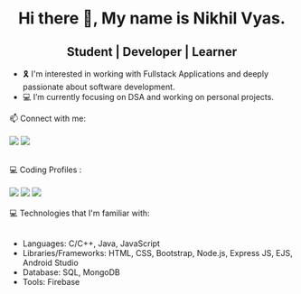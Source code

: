
<center><h1>Hi there 👋, My name is Nikhil Vyas.</h1></center>
<center><h2>Student | Developer | Learner</h2></center>
<ul>
<li>🎗 I'm interested in working with Fullstack Applications and deeply passionate about software development.</li>
<li>💻 I’m currently focusing on DSA and working on personal projects.</li>
</ul>
📫 Connect with me:
<br>
<br>
<a href="https://www.linkedin.com/in/nikhil-vyas-98a1bb150/"><img src="https://img.shields.io/badge/LinkedIn-0077B5?style=for-the-badge&logo=linkedin&logoColor=white"/></a>
<a href = "mailto: vyasn0123@gmail.com"><img src="https://img.shields.io/badge/Gmail-D14836?style=for-the-badge&logo=gmail&logoColor=white"/></a>
<br>
<br>

💻 Coding Profiles :
<br>
<br>
<a  href = "https://www.hackerrank.com/NVYAS?hr_r=1"><img src = "https://user-images.githubusercontent.com/65950622/132973754-a6cf9bef-6c32-4289-b1cf-f0e215ac97ed.png" /></a>
<a href = "https://www.codechef.com/users/nvyas"><img src = "https://user-images.githubusercontent.com/65950622/132973758-69c75a06-f03b-4aa3-9f57-de9d18d9bd94.png" /></a>
<a href = "https://auth.geeksforgeeks.org/user/nvyas/practice/"><img src = "https://user-images.githubusercontent.com/65950622/132973915-e87031bb-78e9-4032-9db5-0c4c62986d9c.png"/></a>
<br>
<br>
💻 Technologies that I'm familiar with:
<ul>
  <br>
<li>Languages: C/C++, Java, JavaScript</li>
<li>Libraries/Frameworks: HTML, CSS, Bootstrap, Node.js, Express JS, EJS, Android Studio</li>
<li>Database: SQL, MongoDB</li>
<li>Tools: Firebase</li>
</ul>
